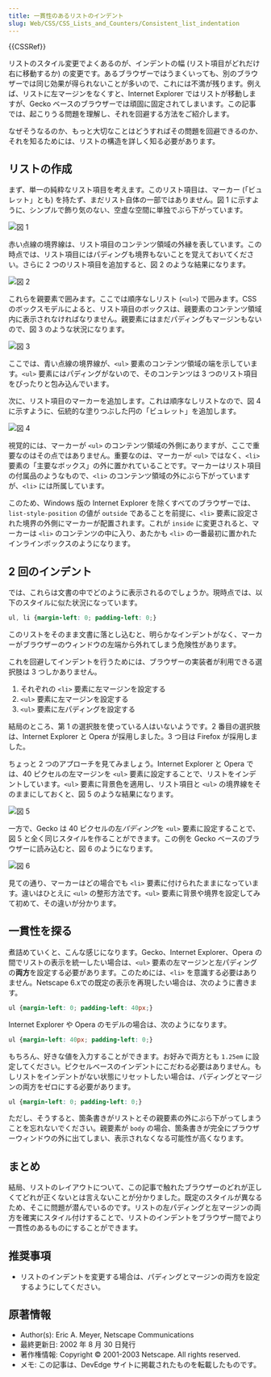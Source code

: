 ```yaml
---
title: 一貫性のあるリストのインデント
slug: Web/CSS/CSS_Lists_and_Counters/Consistent_list_indentation
---
```

{{CSSRef}}

リストのスタイル変更でよくあるのが、インデントの幅 (リスト項目がどれだけ右に移動するか) の変更です。あるブラウザーではうまくいっても、別のブラウザーでは同じ効果が得られないことが多いので、これには不満が残ります。例えば、リストに左マージンをなくすと、Internet Explorer ではリストが移動しますが、Gecko ベースのブラウザーでは頑固に固定されてしまいます。この記事では、起こりうる問題を理解し、それを回避する方法をご紹介します。

なぜそうなるのか、もっと大切なことはどうすればその問題を回避できるのか、それを知るためには、リストの構造を詳しく知る必要があります。

## リストの作成

まず、単一の純粋なリスト項目を考えます。このリスト項目は、マーカー (「ビュレット」とも) を持たず、まだリスト自体の一部ではありません。図 1 に示すように、シンプルで飾り気のない、空虚な空間に単独でぶら下がっています。

![図 1](consistent-list-indentation-figure1.gif)

赤い点線の境界線は、リスト項目のコンテンツ領域の外縁を表しています。この時点では、リスト項目にはパディングも境界もないことを覚えておいてください。さらに 2 つのリスト項目を追加すると、図 2 のような結果になります。

![図 2](consistent-list-indentation-figure2.gif)

これらを親要素で囲みます。ここでは順序なしリスト (`<ul>`) で囲みます。CSS のボックスモデルによると、リスト項目のボックスは、親要素のコンテンツ領域内に表示されなければなりません。親要素にはまだパディングもマージンもないので、図 3 のような状況になります。

![図 3](consistent-list-indentation-figure3.gif)

ここでは、青い点線の境界線が、`<ul>` 要素のコンテンツ領域の端を示しています。`<ul>` 要素にはパディングがないので、そのコンテンツは 3 つのリスト項目をぴったりと包み込んでいます。

次に、リスト項目のマーカーを追加します。これは順序なしリストなので、図 4 に示すように、伝統的な塗りつぶした円の「ビュレット」を追加します。

![図 4](consistent-list-indentation-figure4.gif)

視覚的には、マーカーが `<ul>` のコンテンツ領域の外側にありますが、ここで重要なのはその点ではありません。重要なのは、マーカーが `<ul>` ではなく、`<li>` 要素の「主要なボックス」の外に置かれていることです。マーカーはリスト項目の付属品のようなもので、`<li>` のコンテンツ領域の外にぶら下がっていますが、`<li>` には所属しています。

このため、Windows 版の Internet Explorer を除くすべてのブラウザーでは、`list-style-position` の値が `outside` であることを前提に、`<li>` 要素に設定された境界の外側にマーカーが配置されます。これが `inside` に変更されると、マーカーは `<li>` のコンテンツの中に入り、あたかも `<li>` の一番最初に置かれたインラインボックスのようになります。

## 2 回のインデント

では、これらは文書の中でどのように表示されるのでしょうか。現時点では、以下のスタイルに似た状況になっています。

```css
ul, li {margin-left: 0; padding-left: 0;}
```

このリストをそのまま文書に落とし込むと、明らかなインデントがなく、マーカーがブラウザーのウィンドウの左端から外れてしまう危険性があります。

これを回避してインデントを行うためには、ブラウザーの実装者が利用できる選択肢は 3 つしかありません。

1. それぞれの `<li>` 要素に左マージンを設定する
2. `<ul>` 要素に左マージンを設定する
3. `<ul>` 要素に左パディングを設定する

結局のところ、第 1 の選択肢を使っている人はいないようです。2 番目の選択肢は、Internet Explorer と Opera が採用しました。3 つ目は Firefox が採用しました。

ちょっと 2 つのアプローチを見てみましょう。Internet Explorer と Opera では、40 ピクセルの左マージンを `<ul>` 要素に設定することで、リストをインデントしています。`<ul>` 要素に背景色を適用し、リスト項目と `<ul>` の境界線をそのままにしておくと、図 5 のような結果になります。

![図 5](consistent-list-indentation-figure5.gif)

一方で、Gecko は 40 ピクセルの左*パディング*を `<ul>` 要素に設定することで、図 5 と全く同じスタイルを作ることができます。この例を Gecko ベースのブラウザーに読み込むと、図 6 のようになります。

![図 6](consistent-list-indentation-figure6.gif)

見ての通り、マーカーはどの場合でも `<li>` 要素に付けられたままになっています。違いはひとえに `<ul>` の整形方法です。`<ul>` 要素に背景や境界を設定してみて初めて、その違いが分かります。

## 一貫性を探る

煮詰めていくと、こんな感じになります。Gecko、Internet Explorer、Opera の間でリストの表示を統一したい場合は、`<ul>` 要素の左マージンと左パディングの**両方**を設定する必要があります。このためには、`<li>` を意識する必要はありません。Netscape 6.xでの既定の表示を再現したい場合は、次のように書きます。

```css
ul {margin-left: 0; padding-left: 40px;}
```

Internet Explorer や Opera のモデルの場合は、次のようになります。

```css
ul {margin-left: 40px; padding-left: 0;}
```

もちろん、好きな値を入力することができます。お好みで両方とも `1.25em` に設定してください。ピクセルベースのインデントにこだわる必要はありません。もしリストをインデントがない状態にリセットしたい場合は、パディングとマージンの両方をゼロにする必要があります。

```css
ul {margin-left: 0; padding-left: 0;}
```

ただし、そうすると、箇条書きがリストとその親要素の外にぶら下がってしまうことを忘れないでください。親要素が `body` の場合、箇条書きが完全にブラウザーウィンドウの外に出てしまい、表示されなくなる可能性が高くなります。

## まとめ

結局、リストのレイアウトについて、この記事で触れたブラウザーのどれが正しくてどれが正くないとは言えないことが分かりました。既定のスタイルが異なるため、そこに問題が潜んでいるのです。リストの左パディングと左マージンの両方を確実にスタイル付けすることで、リストのインデントをブラウザー間でより一貫性のあるものにすることができます。

## 推奨事項

- リストのインデントを変更する場合は、パディングとマージンの両方を設定するようにしてください。

## 原著情報

- Author(s): Eric A. Meyer, Netscape Communications
- 最終更新日: 2002 年 8 月 30 日発行
- 著作権情報: Copyright © 2001-2003 Netscape. All rights reserved.
- メモ: この記事は、DevEdge サイトに掲載されたものを転載したものです。
